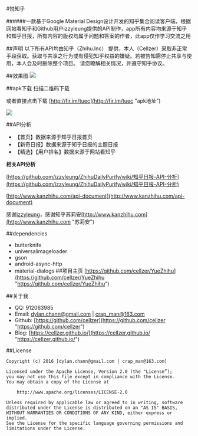#悦知乎

######一款基于Google Material Design设计开发的知乎集合阅读客户端，根据网站看知乎和Github用户izzyleung提供的API制作，app所有内容均来源于知乎和知乎日报，所有内容的版权均属于问题和答案的作者，此app仅作学习交流之用

##声明
以下所有API均由知乎（Zhihu.Inc） 提供，本人（Cellzer）采取非正常手段获取。获取与共享之行为或有侵犯知乎权益的嫌疑。若被告知需停止共享与使用，本人会及时删除整个项目。
请您暸解相关情况，并遵守知乎协议。

##效果图
![](http://7xqe1j.com1.z0.glb.clouddn.com/%E5%BA%94%E7%94%A8%E6%88%AA%E5%9B%BE.jpg)


##apk下载
扫描二维码下载

或者直接点击下载
[http://fir.im/tuec](http://fir.im/tuec "apk地址")

![](http://7xqe1j.com1.z0.glb.clouddn.com/download_url.png)


##API分析


- 【首页】数据来源于知乎日报首页
- 【新奇日报】数据来源于知乎日报的主题日报
- 【精选】【用户排名】数据来源于网站看知乎

**相关API分析**

[https://github.com/izzyleung/ZhihuDailyPurify/wiki/知乎日报-API-分析](https://github.com/izzyleung/ZhihuDailyPurify/wiki/知乎日报-API-分析)

[http://www.kanzhihu.com/api-document](http://www.kanzhihu.com/api-document)

感谢[izzyleung](https://github.com/izzyleung "izzyleung")，感谢知乎苏莉安[http://www.kanzhihu.com](http://www.kanzhihu.com "苏莉安")

##dependencies
- butterknife
- universalimageloader
- gson
- android-async-http
- material-dialogs
##项目主页
[https://github.com/cellzer/YueZhihu](https://github.com/cellzer/YueZhihu "https://github.com/cellzer/YueZhihu")


##关于我

- QQ: 912063985
- Email: dylan.chann@gmail.com | crap_man@163.com
- Github: [https://github.com/cellzer](https://github.com/cellzer "https://github.com/cellzer")
- Blog: [https://cellzer.github.io/](https://cellzer.github.io/ "https://cellzer.github.io/")

##License

    Copyright (c) 2016 [dylan.chann@gmail.com | crap_man@163.com]

	Licensed under the Apache License, Version 2.0 (the "License”);
	you may not use this file except in compliance with the License.
	You may obtain a copy of the License at

		http://www.apache.org/licenses/LICENSE-2.0

	Unless required by applicable law or agreed to in writing, software
	distributed under the License is distributed on an "AS IS" BASIS,
	WITHOUT WARRANTIES OR CONDITIONS OF ANY KIND, either express or implied.
	See the License for the specific language governing permissions and
	limitations under the License.